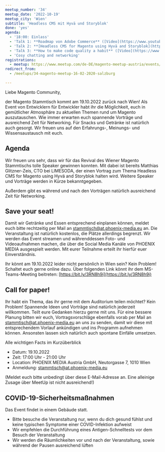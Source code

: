 ```yaml
---
meetup_number: '34'
meetup_date: '2022-10-19'
meetup_city: 'Wien'
subtitle: 'Headless CMS mit Hyvä und Storyblok'
done: 'yes'
agenda:
  - '18:00: Einlass'
  - 'Talk 1: **Roadmap von Adobe Commerce** ([Video](https://www.youtube.com/watch?v=TgkRseJ1Qxs)) von John Baxendale'
  - 'Talk 2: **[Headless CMS for Magento using Hyvä and Storyblok](https://www.slideshare.net/mzeis/headless-cms-for-magento-using-hyv-and-storyblok)** ([Video](https://www.youtube.com/watch?v=j4otERsBZes)) von Matthias Glitzner-Zeis'
  - 'Talk 3: **How to make code quality a habit** ([Video](https://www.youtube.com/watch?v=BHC4FDK2Tqw)) von Andreas Schrammel'
  - 'Cosy chatting and networking'
registrations:
  - meetup: https://www.meetup.com/de-DE/magento-meetup-austria/events/287981396/
redirect_from:
  - /meetups/34-magento-meetup-16-02-2020-salzburg
 
---
```


Liebe Magento Community,

der Magento Stammtisch kommt am 19.10.2022 zurück nach Wien! Als Event von Entwicklern für Entwickler habt ihr die Möglichkeit, euch in gemütlicher Atmosphäre zu aktuellen Themen rund um Magento auszutauschen. Wie immer erwarten euch spannende Vorträge und ausreichend Zeit für Networking. Für Snacks und Getränke ist natürlich auch gesorgt. Wir freuen uns auf den Erfahrungs-, Meinungs- und Wissensaustausch mit euch.

## Agenda

Wir freuen uns sehr, dass wir für das Revival des Wiener Magento Stammtischs tolle Speaker gewinnen konnten. Mit dabei ist bereits Matthias Glitzner-Zeis, CTO bei LIMESODA, der einen Vortrag zum Thema Headless CMS for Magento using Hyvä and Storyblok halten wird. Weitere Speaker und Vorträge werden in Kürze bekanntgegeben.

Außerdem gibt es während und nach den Vorträgen natürlich ausreichend Zeit für Networking.

## Save your seat!

Damit wir Getränke und Essen entsprechend einplanen können, meldet euch bitte rechtzeitig per Mail an stammtisch@at.phoenix-media.eu an. Die Veranstaltung ist natürlich kostenlos, die Plätze allerdings begrenzt. Wir werden das Event streamen und währenddessen Foto- und Videoaufnahmen machen, die über die Social Media Kanäle von PHOENIX MEDIA ausgespielt werden. Mit eurer Teilnahme erteilt ihr hierfür euer Einverständnis.

Ihr könnt am 19.10.2022 leider nicht persönlich in Wien sein? Kein Problem! Schaltet euch gerne online dazu. Über folgenden Link könnt ihr dem MS-Teams-Meeting beitreten: [https://bit.ly/3RN8h9i](https://bit.ly/3RN8h9i)

## Call for paper!

Ihr habt ein Thema, das ihr gerne mit dem Auditorium teilen möchtet? Kein Problem! Spannende Ideen und Vorträge sind natürlich jederzeit willkommen. Teilt eure Gedanken hierzu gerne mit uns. Für eine bessere Planung bitten wir euch, Vortragsvorschläge ebenfalls vorab per Mail an stammtisch@at.phoenix-media.eu an uns zu senden, damit wir diese mit entsprechendem Vorlauf ankündigen und ins Programm aufnehmen können. Ansonsten lassen sich natürlich auch spontane Einfälle umsetzen.

Alle wichtigen Facts im Kurzüberblick
- Datum: 19.10.2022
- Zeit: 17:00 Uhr - 21:00 Uhr
- Location: PHOENIX MEDIA Austria GmbH, Neutorgasse 7, 1010 Wien
- Anmeldung: stammtisch@at.phoenix-media.eu

(Meldet euch bitte unbedingt über diese E-Mail-Adresse an. Eine alleinige Zusage über MeetUp ist nicht ausreichend!)

## COVID-19-Sicherheitsmaßnahmen

Das Event findet in einem Gebäude statt.

- Bitte besuche die Veranstaltung nur, wenn du dich gesund fühlst und keine typischen Symptome einer COVID-Infektion aufweist
- Wir empfehlen die Durchführung eines Antigen-Schnelltests vor dem Besuch der Veranstaltung
- Wir werden die Räumlichkeiten vor und nach der Veranstaltung, sowie während der Pausen ausreichend lüften
